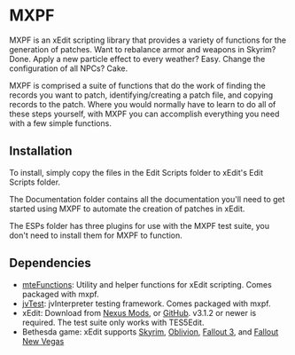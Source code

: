 # MXPF
MXPF is an xEdit scripting library that provides a variety of functions for the generation of patches.  Want to rebalance armor and weapons in Skyrim?  Done.  Apply a new particle effect to every weather?  Easy.  Change the configuration of all NPCs?  Cake.

MXPF is comprised a suite of functions that do the work of finding the records you want to patch, identifying/creating a patch file, and copying records to the patch.  Where you would normally have to learn to do all of these steps yourself, with MXPF you can accomplish everything you need with a few simple functions.

## Installation
To install, simply copy the files in the Edit Scripts folder to xEdit's Edit Scripts folder.

The Documentation folder contains all the documentation you'll need to get started using MXPF to automate the creation of patches in xEdit.

The ESPs folder has three plugins for use with the MXPF test suite, you don't need to install them for MXPF to function.

## Dependencies
* [mteFunctions](https://github.com/matortheeternal/TES5EditScripts/blob/master/trunk/Edit%20Scripts/mteFunctions.pas): Utility and helper functions for xEdit scripting.  Comes packaged with mxpf.
* [jvTest](https://github.com/matortheeternal/jvTest): jvInterpreter testing framework.  Comes packaged with mxpf.
* xEdit: Download from [Nexus Mods](http://www.nexusmods.com/skyrim/mods/25859), or [GitHub](https://github.com/TES5Edit/TES5Edit).  v3.1.2 or newer is required.  The test suite only works with TES5Edit.
* Bethesda game: xEdit supports [Skyrim](http://store.steampowered.com/app/72850), 
[Oblivion](http://store.steampowered.com/app/22330), 
[Fallout 3](http://store.steampowered.com/app/22300), and 
[Fallout New Vegas](http://store.steampowered.com/app/22380)
